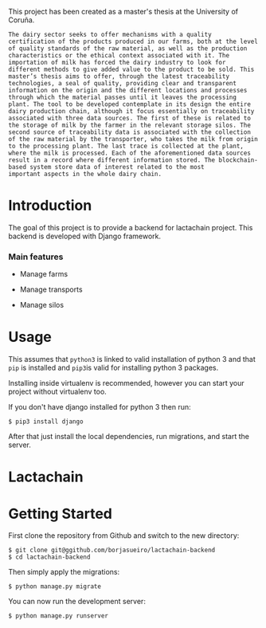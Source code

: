 
This project has been created as a master's thesis at the University of Coruña. 
```
The dairy sector seeks to offer mechanisms with a quality certification of the products produced in our farms, both at the level of quality standards of the raw material, as well as the production characteristics or the ethical context associated with it. The importation of milk has forced the dairy industry to look for different methods to give added value to the product to be sold. This master’s thesis aims to offer, through the latest traceability technologies, a seal of quality, providing clear and transparent information on the origin and the different locations and processes through which the material passes until it leaves the processing plant. The tool to be developed contemplate in its design the entire dairy production chain, although it focus essentially on traceability associated with three data sources. The first of these is related to the storage of milk by the farmer in the relevant storage silos. The second source of traceability data is associated with the collection of the raw material by the transporter, who takes the milk from origin to the processing plant. The last trace is collected at the plant, where the milk is processed. Each of the aforementioned data sources result in a record where different information stored. The blockchain-based system store data of interest related to the most
important aspects in the whole dairy chain.
```
# Introduction

The goal of this project is to provide a backend for lactachain project. This backend is developed with Django framework.


### Main features

* Manage farms

* Manage transports

* Manage silos

# Usage


This assumes that `python3` is linked to valid installation of python 3 and that `pip` is installed and `pip3`is valid
for installing python 3 packages.

Installing inside virtualenv is recommended, however you can start your project without virtualenv too.

If you don't have django installed for python 3 then run:

    $ pip3 install django

After that just install the local dependencies, run migrations, and start the server.
      

# Lactachain

# Getting Started

First clone the repository from Github and switch to the new directory:

    $ git clone git@ggithub.com/borjasueiro/lactachain-backend
    $ cd lactachain-backend
    
Then simply apply the migrations:

    $ python manage.py migrate
    

You can now run the development server:

    $ python manage.py runserver